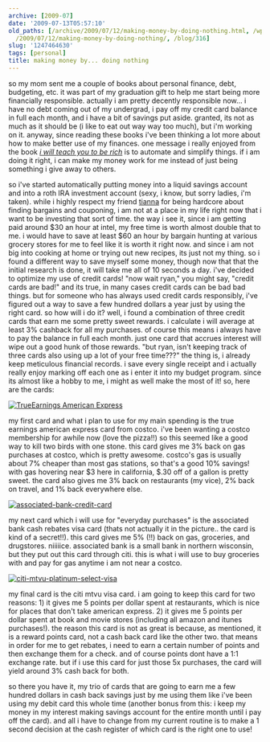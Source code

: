 ```yaml
---
archive: [2009-07]
date: '2009-07-13T05:57:10'
old_paths: [/archive/2009/07/12/making-money-by-doing-nothing.html, /wp/2009/07/12/making-money-by-doing-nothing/,
  /2009/07/12/making-money-by-doing-nothing/, /blog/316]
slug: '1247464630'
tags: [personal]
title: making money by... doing nothing
---
```


so my mom sent me a couple of books about personal finance, debt,
budgeting, etc. it was part of my graduation gift to help me start being
more financially responsible. actually i am pretty decently responsible
now... i have no debt coming out of my undergrad, i pay off my credit card
balance in full each month, and i have a bit of savings put aside.
granted, its not as much as it should be (i like to eat out way way too
much), but i'm working on it. anyway, since reading these books i've been
thinking a lot more about how to make better use of my finances. one
message i really enjoyed from the book _[i will teach you to be rich][1]_
is to automate and simplify things. if i am doing it right, i can make my
money work for me instead of just being something i give away to others.

so i've started automatically putting money into a liquid savings account
and into a roth IRA investment account (sexy, i know, but sorry ladies,
i'm taken). while i highly respect my friend [tianna][2] for being
hardcore about finding bargains and couponing, i am not at a place in my
life right now that i want to be investing that sort of time. the way
i see it, since i am getting paid around $30 an hour at intel, my free
time is worth almost double that to me. i would have to save at least $60
an hour by bargain hunting at various grocery stores for me to feel like
it is worth it right now. and since i am not big into cooking at home or
trying out new recipes, its just not my thing. so i found a different way
to save myself some money, though now that that the initial research is
done, it will take me all of 10 seconds a day. i've decided to optimize my
use of credit cards! "now wait ryan," you might say, "credit cards are
bad!" and its true, in many cases credit cards can be bad bad things. but
for someone who has always used credit cards responsibly, i've figured out
a way to save a few hundred dollars a year just by using the right card.
so how will i do it? well, i found a combination of three credit cards
that earn me some pretty sweet rewards. i calculate i will average at
least 3% cashback for all my purchases. of course this means i always have
to pay the balance in full each month. just one card that accrues interest
will wipe out a good hunk of those rewards. "but ryan, isn't keeping track
of three cards also using up a lot of your free time???" the thing is,
i already keep meticulous financial records. i save every single receipt
and i actually really enjoy marking off each one as i enter it into my
budget program. since its almost like a hobby to me, i might as well make
the most of it! so, here are the cards:

[![TrueEarnings American Express][3]][4]

my first card and what i plan to use for my main spending is the true
earnings american express card from costco. i've been wanting a costco
membership for awhile now (love the pizza!!) so this seemed like a good
way to kill two birds with one stone. this card gives me 3% back on gas
purchases at costco, which is pretty awesome. costco's gas is usually
about 7% cheaper than most gas stations, so that's a good 10% savings!
with gas hovering near $3 here in california, $.30 off of a gallon is
pretty sweet. the card also gives me 3% back on restaurants (my vice), 2%
back on travel, and 1% back everywhere else.

[![associated-bank-credit-card][5]][6]

my next card which i will use for "everyday purchases" is the associated
bank cash rebates visa card (thats not actually it in the picture.. the
card is kind of a secret!!). this card gives me 5% (!!) back on gas,
groceries, and drugstores. niiiiice. associated bank is a small bank in
northern wisconsin, but they put out this card through citi. this is what
i will use to buy groceries with and pay for gas anytime i am not near
a costco.

[![citi-mtvu-platinum-select-visa][7]][8]

my final card is the citi mtvu visa card. i am going to keep this card for
two reasons: 1) it gives me 5 points per dollar spent at restaurants,
which is nice for places that don't take american express. 2) it gives me
5 points per dollar spent at book and movie stores (including all amazon
and itunes purchases!). the reason this card is not as great is because,
as mentioned, it is a reward points card, not a cash back card like the
other two. that means in order for me to get rebates, i need to earn
a certain number of points and then exchange them for a check. and of
course points dont have a 1:1 exchange rate. but if i use this card for
just those 5x purchases, the card will yield around 3% cash back for both.

so there you have it, my trio of cards that are going to earn me a few
hundred dollars in cash back savings just by me using them like i've been
using my debit card this whole time (another bonus from this: i keep my
money in my interest making savings account for the entire month until
i pay off the card). and all i have to change from my current routine is
to make a 1 second decision at the cash register of which card is the
right one to use!

[1]: http://www.iwillteachyoutoberich.com/
[2]: http://provopennypincher.blogspot.com/
[3]: http://farm3.static.flickr.com/2640/4082386960_762834d1b0_o.jpg
[4]: http://www.flickr.com/photos/rjbismark90/4082386960/ (TrueEarnings American Express by ryanallanjohnson, on Flickr)
[5]: http://farm3.static.flickr.com/2549/4082386974_d32cf5d20d_o.gif
[6]: http://www.flickr.com/photos/rjbismark90/4082386974/ (associated-bank-credit-card by ryanallanjohnson, on Flickr)
[7]: http://farm3.static.flickr.com/2464/4082386952_0c2d842f83_o.jpg
[8]: http://www.flickr.com/photos/rjbismark90/4082386952/ (citi-mtvu-platinum-select-visa by ryanallanjohnson, on Flickr)

